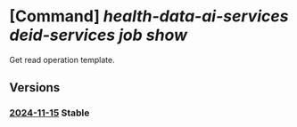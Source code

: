 # [Command] _health-data-ai-services deid-services job show_

Get read operation template.

## Versions

### [2024-11-15](/Resources/data-plane/healthdataaiservices.deidservices/L2pvYnMve30=/2024-11-15.xml) **Stable**

<!-- data-plane:healthdataaiservices.deidservices /jobs/{} 2024-11-15 -->
